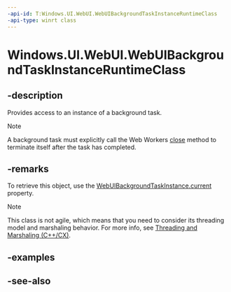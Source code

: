 ```yaml
---
-api-id: T:Windows.UI.WebUI.WebUIBackgroundTaskInstanceRuntimeClass
-api-type: winrt class
---
```


<!-- Class syntax.
public class WebUIBackgroundTaskInstanceRuntimeClass : Windows.ApplicationModel.Background.IBackgroundTaskInstance, Windows.UI.WebUI.IWebUIBackgroundTaskInstance
-->

# Windows.UI.WebUI.WebUIBackgroundTaskInstanceRuntimeClass

## -description
Provides access to an instance of a background task.

> [!NOTE]
> A background task must explicitly call the Web Workers [close](http://msdn.microsoft.com/en-us/library/hh673568(v=VS.85).aspx) method to terminate itself after the task has completed.

## -remarks
To retrieve this object, use the [WebUIBackgroundTaskInstance.current](webuibackgroundtaskinstance_current.md) property.

<!-- confirmed -->
> [!NOTE]
> This class is not agile, which means that you need to consider its threading model and marshaling behavior. For more info, see [Threading and Marshaling (C++/CX)](http://msdn.microsoft.com/en-us/library/windows/apps/hh771042.aspx).

## -examples

## -see-also
